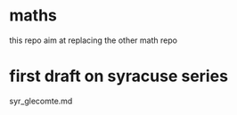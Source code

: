 # maths
this repo aim at replacing the other math repo

# first draft on syracuse series

syr_glecomte.md

